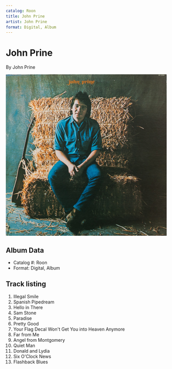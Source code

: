 ```yaml
---
catalog: Roon
title: John Prine
artist: John Prine
format: Digital, Album
---
```


# John Prine

By John Prine

![](../../assets/albumcovers/John_Prine-John_Prine.png)

## Album Data

- Catalog #: Roon
- Format: Digital, Album


## Track listing


1. Illegal Smile
2. Spanish Pipedream
3. Hello in There
4. Sam Stone
5. Paradise
6. Pretty Good
7. Your Flag Decal Won't Get You into Heaven Anymore
8. Far from Me
9. Angel from Montgomery
10. Quiet Man
11. Donald and Lydia
12. Six O'Clock News
13. Flashback Blues

